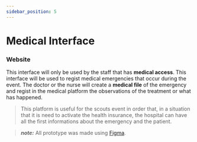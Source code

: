 ```yaml
---
sidebar_position: 5
---
```


# Medical Interface
### Website

This interface will only be used by the staff that has **medical access**.
This interface will be used to regist medical emergencies that occur during the event.
The doctor or the nurse will create a **medical file** of the emergency and regist in the medical platform the observations of the treatment or what has happened.

> This platform is useful for the scouts event in order that, in a situation that it is need to activate the health insurance, the hospital can have all the first informations about the emergency and the patient.

<!-- ![alt text](img/medicalInterfaceMedicalFile.png) -->

> **_note:_**  All prototype was made using [Figma](https://www.figma.com).